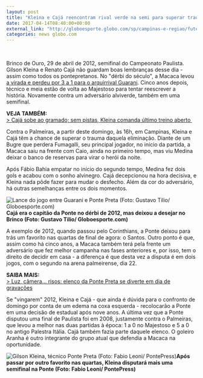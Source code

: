 ```yaml
---
layout: post
title: "Kleina e Cajá reencontram rival verde na semi para superar trauma de 2012"
date: 2017-04-14T08:40:00+00:00
external_link: "http://globoesporte.globo.com/sp/campinas-e-regiao/futebol/times/ponte-preta/noticia/2017/04/kleina-e-caja-reencontram-rival-verde-na-semi-para-superar-trauma-de-2012.html"
categories: news globo.com
---
```

&nbsp;

Brinco de Ouro, 29 de abril de 2012, semifinal do Campeonato Paulista. Gilson Kleina e Renato Cajá não guardam boas lembranças desse dia - assim como todos os pontepretanos. No "dérbi do século", a Macaca levou [a virada e perdeu por 3 a 1 para o arquirrival Guarani](http://globoesporte.globo.com/jogo/paulista-2012/29-04-2012/guarani-ponte-preta.html). Cinco anos depois, técnico e meia estão de volta ao Majestoso para tentar reescrever a história. Novamente contra um adversário alviverde, também em uma semifinal.&nbsp;

**VEJA TAMBÉM:**  
[\>&nbsp;Cajá sobe ao gramado; sem pistas, Kleina comanda último treino aberto&nbsp;](http://globoesporte.globo.com/sp/campinas-e-regiao/futebol/times/ponte-preta/noticia/2017/04/caja-sobe-ao-gramado-sem-pistas-kleina-comanda-ultimo-treino-aberto.html)

Contra o Palmeiras, a partir deste domingo, às 16h, em Campinas, Kleina e Cajá têm a chance de superar o trauma daquela eliminação. Diante de um Bugre que perdera Fumagalli, seu principal jogador, no início da partida, a Macaca saiu na frente com Caio, ainda no primeiro tempo, mas viu Medina deixar o banco de reservas para virar o herói da noite.

Após Fábio Bahia empatar no início do segundo tempo, Medina fez dois gols e acabou com o sonho alvinegro. Cajá decepcionou na hora decisiva, e Kleina nada pôde fazer para mudar o desfecho. Além da cor do adversário, há outras semelhanças entre os dois momentos.

 ![Lance do jogo entre Guarani e Ponte Preta (Foto: Gustavo Tilio/ Globoesporte.com)](http://s2.glbimg.com/e5XB-EdL1RedqSZVJzdsKW5lidY=/0x18:900x488/690x360/s.glbimg.com/es/ge/f/original/2012/04/29/jogo.3.jpg "Lance do jogo entre Guarani e Ponte Preta (Foto: Gustavo Tilio/ Globoesporte.com)")**Cajá era o capitão da Ponte no dérbi de 2012, mas&nbsp;deixou a desejar no Brinco (Foto: Gustavo Tilio/ Globoesporte.com)**

A exemplo de 2012, quando passou pelo Corinthians, a Ponte deixou para trás um favorito nas quartas de final de agora: o Santos. Outro ponto é que, assim como há cinco anos, a Macaca também terá pela frente um adversário que fez melhor campanha nas fases anteriores e, por isso, tem o direito de decidir em casa - a diferença é que desta vez a disputa é em dois jogos, com o segundo na arena palmeirense, dia 22.&nbsp;

**SAIBA MAIS:**  
[\>&nbsp;Luz, câmera... risos: elenco da Ponte Preta se diverte em dia de gravações](http://globoesporte.globo.com/sp/campinas-e-regiao/futebol/times/ponte-preta/noticia/2017/04/luz-camera-risos-elenco-da-ponte-preta-se-diverte-em-dia-de-gravacoes.html)

Se "vingarem" 2012, Kleina e Cajá - que ainda é dúvida para o confronto de domingo por conta de um edema na coxa esquerda - recolocarão a Ponte em uma decisão de estadual após nove anos. A última vez que a Ponte disputou uma final de Paulista foi em 2008, justamente contra o Palmeiras, que levou a melhor nas duas partidas à época: 1 a 0 no Majestoso e 5 a 0 no antigo Palestra Itália. Cajá também fazia parte daquele elenco. O goleiro Aranha é outro integrante do grupo atual que defendia a Macaca na oportunidade.&nbsp;

 ![Gilson Kleina, técnico Ponte Preta (Foto: Fabio Leoni/ PontePress)](http://s2.glbimg.com/5TptpEpc586mXGdcib7OYX8LXv4=/0x69:999x591/690x360/s.glbimg.com/es/ge/f/original/2017/04/13/kleina.7.jpg "Gilson Kleina, técnico Ponte Preta (Foto: Fabio Leoni/ PontePress)")**Após passar&nbsp;por outro favorito nas quartas, Kleina disputará mais uma semifinal na Ponte (Foto: Fabio Leoni/ PontePress)**

